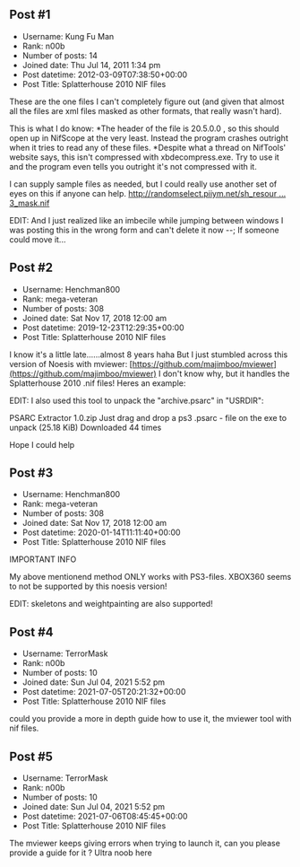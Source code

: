 ## Post #1
- Username: Kung Fu Man
- Rank: n00b
- Number of posts: 14
- Joined date: Thu Jul 14, 2011 1:34 pm
- Post datetime: 2012-03-09T07:38:50+00:00
- Post Title: Splatterhouse 2010 NIF files

These are the one files I can't completely figure out (and given that almost all the files are xml files masked as other formats, that really wasn't hard).

This is what I do know:
*The header of the file is 20.5.0.0 , so this should open up in NifScope at the very least. Instead the program crashes outright when it tries to read any of these files.
*Despite what a thread on NifTools' website says, this isn't compressed with xbdecompress.exe. Try to use it and the program even tells you outright it's not compressed with it.

I can supply sample files as needed, but I could really use another set of eyes on this if anyone can help.
[http://randomselect.piiym.net/sh_resour ... 3_mask.nif](http://randomselect.piiym.net/sh_resources/dlc_ps3_mask.nif)

EDIT: And I just realized like an imbecile while jumping between windows I was posting this in the wrong form and can't delete it now --; If someone could move it...
## Post #2
- Username: Henchman800
- Rank: mega-veteran
- Number of posts: 308
- Joined date: Sat Nov 17, 2018 12:00 am
- Post datetime: 2019-12-23T12:29:35+00:00
- Post Title: Splatterhouse 2010 NIF files

I know it's a little late......almost 8 years haha
But I just stumbled across this version of Noesis with mviewer: [https://github.com/majimboo/mviewer](https://github.com/majimboo/mviewer)
I don't know why, but it handles the Splatterhouse 2010 .nif files!
Heres an example:


EDIT:
I also used this tool to unpack the "archive.psarc" in "USRDIR":


 PSARC Extractor 1.0.zip
Just drag and drop a ps3 .psarc - file on the exe to unpack (25.18 KiB) Downloaded 44 times



Hope I could help
## Post #3
- Username: Henchman800
- Rank: mega-veteran
- Number of posts: 308
- Joined date: Sat Nov 17, 2018 12:00 am
- Post datetime: 2020-01-14T11:11:40+00:00
- Post Title: Splatterhouse 2010 NIF files

IMPORTANT INFO   

My above mentionend method ONLY works with PS3-files. XBOX360 seems to not be supported by this noesis version!

EDIT:
skeletons and weightpainting are also supported!
## Post #4
- Username: TerrorMask
- Rank: n00b
- Number of posts: 10
- Joined date: Sun Jul 04, 2021 5:52 pm
- Post datetime: 2021-07-05T20:21:32+00:00
- Post Title: Splatterhouse 2010 NIF files

could you provide a more in depth guide how to use it, the mviewer tool with nif files.
## Post #5
- Username: TerrorMask
- Rank: n00b
- Number of posts: 10
- Joined date: Sun Jul 04, 2021 5:52 pm
- Post datetime: 2021-07-06T08:45:45+00:00
- Post Title: Splatterhouse 2010 NIF files

The mviewer keeps giving errors when trying to launch it, can you please provide a guide for it ? Ultra noob here
